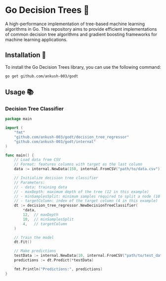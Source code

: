 # Go Decision Trees 🌲

A high-performance implementation of tree-based machine learning algorithms in Go. This repository aims to provide efficient implementations of common decision tree algorithms and gradient boosting frameworks for machine learning applications.

## Installation 🚀

To install the Go Decision Trees library, you can use the following command:

```bash
go get github.com/ankush-003/godt
```

## Usage 📚

### Decision Tree Classifier

```go
package main

import (
    "fmt"
    "github.com/ankush-003/godt/decision_tree_regressor"
    "github.com/ankush-003/godt/internal"
)

func main() {
    // Load data from CSV
    // Format: features columns with target as the last column
    data := internal.NewData(150, internal.FromCSV("path/to/data.csv"))

    // Initialize decision tree classifier
    // Parameters:
    // - data: training data
    // - maxDepth: maximum depth of the tree (12 in this example)
    // - minSamplesSplit: minimum samples required to split a node (10 in this example)
    // - targetColumn: index of the target column (4 in this example)
    dt := decision_tree_regressor.NewDecisionTreeClassifier(
        *data,
        12,  // maxDepth
        10,  // minSamplesSplit
        4,   // targetColumn
    )

    // Train the model
    dt.Fit()

    // Make predictions
    testData := internal.NewData(10, internal.FromCSV("path/to/test_data.csv"))
    predictions := dt.Predict(*testData)

    fmt.Println("Predictions:", predictions)
}
```
